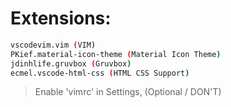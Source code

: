 # Extensions:

```sh
vscodevim.vim (VIM)
PKief.material-icon-theme (Material Icon Theme)
jdinhlife.gruvbox (Gruvbox)
ecmel.vscode-html-css (HTML CSS Support)
```

> Enable 'vimrc' in Settings, (Optional / DON'T)
